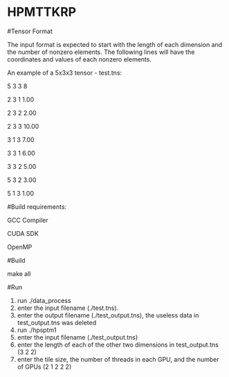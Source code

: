 # HPMTTKRP

#Tensor Format

The input format is expected to start with the length of each dimension and the number of nonzero elements. The following lines will have the coordinates and values of each nonzero elements. 

An example of a 5x3x3 tensor - test.tns:

5	3	3	8

2	3	1	1.00

2	3	2	2.00

2	3	3	10.00

3	1	3	7.00

3	3	1	6.00

3	3	2	5.00

5	3	2	3.00

5	1	3	1.00


#Build requirements:

GCC Compiler

CUDA SDK

OpenMP


#Build

make all


#Run

1. run ./data_process
2. enter the input filename (./test.tns).
3. enter the output filename (./test_output.tns), the useless data in test_output.tns was deleted
4. run ./hpsptm1
5. enter the input filename (./test_output.tns)
6. enter the length of each of the other two dimensions in test_output.tns (3 2 2)
7. enter the tile size, the number of threads in each GPU, and the number of GPUs (2 1 2 2 2)

